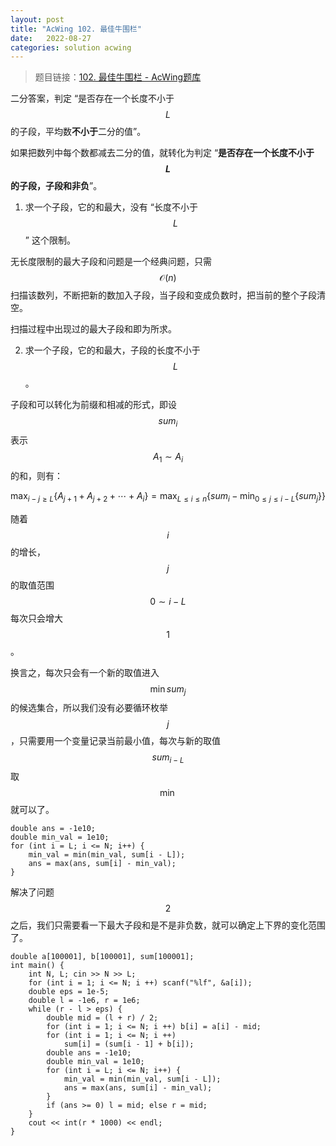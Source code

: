```yaml
---
layout: post
title: "AcWing 102. 最佳牛围栏"
date:   2022-08-27
categories: solution acwing
---
```


> 题目链接：<a href="https://www.acwing.com/problem/content/104/" target="_blank">102. 最佳牛围栏 - AcWing题库</a>

二分答案，判定 “是否存在一个长度不小于 $$L$$ 的子段，平均数**不小于**二分的值”。

如果把数列中每个数都减去二分的值，就转化为判定 “**是否存在一个长度不小于 $$L$$ 的子段，子段和非负**”。

1. 求一个子段，它的和最大，没有 “长度不小于 $$L$$” 这个限制。  

无长度限制的最大子段和问题是一个经典问题，只需 $$\mathcal{O}(n)$$ 扫描该数列，不断把新的数加入子段，当子段和变成负数时，把当前的整个子段清空。 

扫描过程中出现过的最大子段和即为所求。

2. 求一个子段，它的和最大，子段的长度不小于 $$L$$。 
 
子段和可以转化为前缀和相减的形式，即设 $$sum_i$$ 表示 $$A_1 \sim A_i$$ 的和，则有：  

$$\max_{i - j \geq L} \{ A_{j + 1} + A_{j + 2} + \cdots + A_i \} = \max_{L \leq i \leq n} \{ sum_i - \min_{0 \leq j \leq i - L} \{ sum_j \} \}$$ 

随着 $$i$$ 的增长，$$j$$ 的取值范围 $$0 \sim i - L$$ 每次只会增大 $$1$$。  

换言之，每次只会有一个新的取值进入 $$\min {sum_j}$$ 的候选集合，所以我们没有必要循环枚举 $$j$$，只需要用一个变量记录当前最小值，每次与新的取值 $$sum_{i - L}$$ 取 $$\min$$ 就可以了。

```
double ans = -1e10;
double min_val = 1e10;
for (int i = L; i <= N; i++) {
    min_val = min(min_val, sum[i - L]);
    ans = max(ans, sum[i] - min_val);
}
```

解决了问题 $$2$$ 之后，我们只需要看一下最大子段和是不是非负数，就可以确定上下界的变化范围了。

```
double a[100001], b[100001], sum[100001];
int main() {
    int N, L; cin >> N >> L;
    for (int i = 1; i <= N; i ++) scanf("%lf", &a[i]);
    double eps = 1e-5;
    double l = -1e6, r = 1e6;
    while (r - l > eps) {
        double mid = (l + r) / 2;
        for (int i = 1; i <= N; i ++) b[i] = a[i] - mid;
        for (int i = 1; i <= N; i ++)
            sum[i] = (sum[i - 1] + b[i]);
        double ans = -1e10;
        double min_val = 1e10;
        for (int i = L; i <= N; i++) {
            min_val = min(min_val, sum[i - L]);
            ans = max(ans, sum[i] - min_val);
        }
        if (ans >= 0) l = mid; else r = mid;
    }
    cout << int(r * 1000) << endl;
}
```
